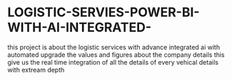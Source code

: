 # LOGISTIC-SERVIES-POWER-BI-WITH-AI-INTEGRATED-
this project is about the logistic services with advance integrated ai with automated upgrade the values and figures about the company details this give us the real time integration of all the details of every vehical details with extream depth
